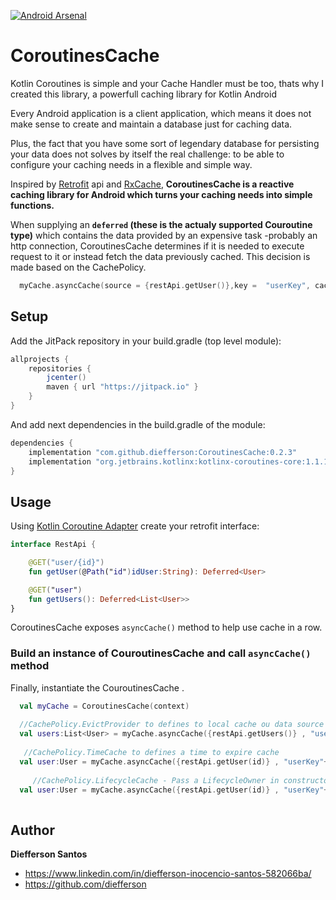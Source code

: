 [![Android Arsenal](https://img.shields.io/badge/Android%20Arsenal-CoroutinesCache-blue.svg?style=flat)](https://android-arsenal.com/details/1/7297)

# CoroutinesCache

Kotlin Coroutines is simple and your Cache Handler must be too, thats why I created this library, a powerfull caching library for Kotlin Android 

Every Android application is a client application, which means it does not make sense to create and maintain a database just for caching data.

Plus, the fact that you have some sort of legendary database for persisting your data does not solves by itself the real challenge: to be able to configure your caching needs in a flexible and simple way. 

Inspired by [Retrofit](http://square.github.io/retrofit/) api and [RxCache](https://github.com/diefferson/RxCache), **CoroutinesCache is a reactive caching library for Android which turns your caching needs into simple functions.** 

When supplying an **`deferred` (these is the actualy supported Couroutine type)** which contains the data provided by an expensive task -probably an http connection, CoroutinesCache determines if it is needed to execute request to it or instead fetch the data previously cached. This decision is made based on the CachePolicy.
 
```kotlin
  myCache.asyncCache(source = {restApi.getUser()},key =  "userKey", cachePolicy=CachePolicy.LifeCache(15, TimeUnit.MINUTES))
```

## Setup

Add the JitPack repository in your build.gradle (top level module):
```gradle
allprojects {
    repositories {
        jcenter()
        maven { url "https://jitpack.io" }
    }
}
```

And add next dependencies in the build.gradle of the module:
```gradle
dependencies {
    implementation "com.github.diefferson:CoroutinesCache:0.2.3"
    implementation "org.jetbrains.kotlinx:kotlinx-coroutines-core:1.1.1"
}
```
## Usage

Using [Kotlin Coroutine Adapter](https://github.com/JakeWharton/retrofit2-kotlin-coroutines-adapter) create your retrofit interface:

```kotlin
interface RestApi {

    @GET("user/{id}")
    fun getUser(@Path("id")idUser:String): Deferred<User>

    @GET("user")
    fun getUsers(): Deferred<List<User>>
}

```
CoroutinesCache exposes `asyncCache()` method to help use cache in a row. 

### Build an instance of CouroutinesCache and call  `asyncCache()` method

Finally, instantiate the CouroutinesCache .

```kotlin
  val myCache = CoroutinesCache(context)
  
  //CachePolicy.EvictProvider to defines to local cache ou data source 
  val users:List<User> = myCache.asyncCache({restApi.getUsers()} , "usersKey", CachePolicy.EvictProvider(true)).await()
    
   //CachePolicy.TimeCache to defines a time to expire cache
  val user:User = myCache.asyncCache({restApi.getUser(id)} , "userKey"+id, CachePolicy.LifeCache(15, TimeUnit.MINUTES)).await()
  
     //CachePolicy.LifecycleCache - Pass a LifecycleOwner in constructor, cache is deleted when lifecycle is destroyed
  val user:User = myCache.asyncCache({restApi.getUser(id)} , "userKey"+id, CachePolicy.LifecycleCache).await()
  
```

## Author

**Diefferson Santos**

* <https://www.linkedin.com/in/diefferson-inocencio-santos-582066ba/>
* <https://github.com/diefferson>
